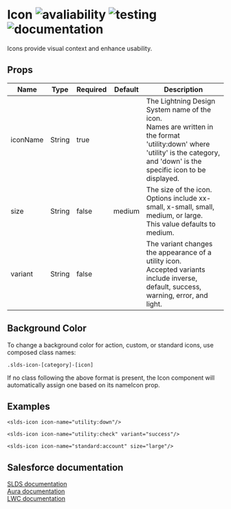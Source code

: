 # Icon ![avaliability](https://img.shields.io/badge/avaliability-available-green.svg)  ![testing](https://img.shields.io/badge/testing-untested-red.svg) ![documentation](https://img.shields.io/badge/documentation-documented-green.svg)

Icons provide visual context and enhance usability.

## Props

| Name     | Type    | Required | Default | Description |
| -------- | ------- | -------- | ------- | ----------- |
| iconName | String  | true     |         | The Lightning Design System name of the icon.<br>Names are written in the format 'utility:down' where 'utility' is the category, and 'down' is the specific icon to be displayed. |
| size     | String  | false    | medium  | The size of the icon.<br>Options include xx-small, x-small, small, medium, or large.<br>This value defaults to medium. |
| variant  | String  | false    |         | The variant changes the appearance of a utility icon.<br>Accepted variants include inverse, default, success, warning, error, and light. |

## Background Color
To change a background color for action, custom, or standard icons, use composed class names:

`.slds-icon-[category]-[icon]`

If no class following the above format is present, the Icon component will automatically assign one based on its nameIcon prop.

## Examples

```vue
<slds-icon icon-name="utility:down"/>

<slds-icon icon-name="utility:check" variant="success"/>

<slds-icon icon-name="standard:account" size="large"/>
```

## Salesforce documentation
[SLDS documentation](https://www.lightningdesignsystem.com/components/icons/)<br>
[Aura documentation](https://developer.salesforce.com/docs/component-library/bundle/lightning:icon)<br>
[LWC documentation](https://developer.salesforce.com/docs/component-library/bundle/lightning-icon)<br>